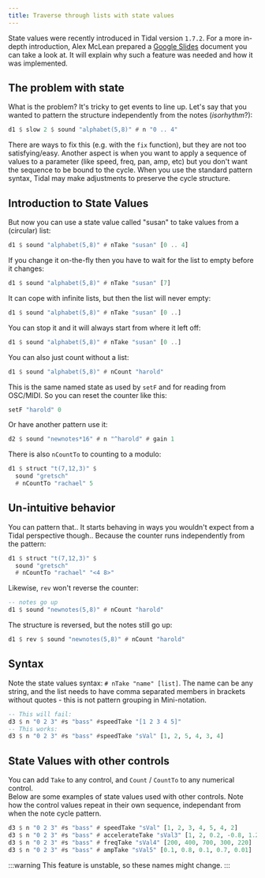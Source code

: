```yaml
---
title: Traverse through lists with state values
---
```


State values were recently introduced in Tidal version `1.7.2`. For a more in-depth introduction, Alex McLean prepared a [Google Slides](https://docs.google.com/presentation/d/1Ibrne2zp8qTt6ItXoBv2vEat45-5hPZaeR_hAVK-JEQ/edit#slide=id.p) document you can take a look at. It will explain why such a feature was needed and how it was implemented.

## The problem with state

What is the problem? It's tricky to get events to line up. Let's say that you wanted to pattern the structure independently from the notes (*isorhythm*?):
```haskell
d1 $ slow 2 $ sound "alphabet(5,8)" # n "0 .. 4"
```
There are ways to fix this (e.g. with the `fix` function), but they are not too satisfying/easy. 
Another aspect is when you want to apply a sequence of values to a parameter (like speed, freq, pan, amp, etc) but you don't want the sequence to be bound to the cycle. When you use the standard pattern syntax, Tidal may make adjustments to preserve the cycle structure. 

## Introduction to State Values

But now you can use a state value called "susan" to take values from a (circular) list:
```haskell
d1 $ sound "alphabet(5,8)" # nTake "susan" [0 .. 4]
```
If you change it on-the-fly then you have to wait for the list to empty before it changes:
```haskell
d1 $ sound "alphabet(5,8)" # nTake "susan" [7]
```
It can cope with infinite lists, but then the list will never empty:
```haskell
d1 $ sound "alphabet(5,8)" # nTake "susan" [0 ..]
```
You can stop it and it will always start from where it left off:
```haskell
d1 $ sound "alphabet(5,8)" # nTake "susan" [0 ..]
```
You can also just count without a list:
```haskell
d1 $ sound "alphabet(5,8)" # nCount "harold"
```
This is the same named state as used by `setF` and for reading from OSC/MIDI. So you can reset the counter like this:
```haskell
setF "harold" 0
```

Or have another pattern use it:
```haskell
d2 $ sound "newnotes*16" # n "^harold" # gain 1
```
There is also `nCountTo` to counting to a modulo:
```haskell
d1 $ struct "t(7,12,3)" $
  sound "gretsch"
  # nCountTo "rachael" 5
```

## Un-intuitive behavior

You can pattern that.. It starts behaving in ways you wouldn't expect from a Tidal perspective though.. Because the counter runs independently from the pattern:
```haskell
d1 $ struct "t(7,12,3)" $
  sound "gretsch"
  # nCountTo "rachael" "<4 8>"
```

Likewise, `rev` won't reverse the counter:
```haskell
-- notes go up
d1 $ sound "newnotes(5,8)" # nCount "harold"
```

The structure is reversed, but the notes still go up:
```haskell
d1 $ rev $ sound "newnotes(5,8)" # nCount "harold"
```

## Syntax

Note the state values syntax: `# nTake "name" [list]`. The name can be any string, and the list needs to have comma separated members in brackets without quotes - this is not pattern grouping in Mini-notation. 

```haskell 
-- This will fail:
d3 $ n "0 2 3" #s "bass" #speedTake "[1 2 3 4 5]"
-- This works:
d3 $ n "0 2 3" #s "bass" #speedTake "sVal" [1, 2, 5, 4, 3, 4]
```

## State Values with other controls
You can add `Take` to any control, and `Count` / `CountTo` to any numerical control.  
Below are some examples of state values used with other controls. Note how the control values repeat in their own sequence, independant from when the note cycle pattern. 

```haskell
d3 $ n "0 2 3" #s "bass" # speedTake "sVal" [1, 2, 3, 4, 5, 4, 2]
d3 $ n "0 2 3" #s "bass" # accelerateTake "sVal3" [1, 2, 0.2, -0.8, 1.2]
d3 $ n "0 2 3" #s "bass" # freqTake "sVal4" [200, 400, 700, 300, 220]
d3 $ n "0 2 3" #s "bass" # ampTake "sVal5" [0.1, 0.8, 0.1, 0.7, 0.01]
```

:::warning
This feature is unstable, so these names might change.
:::
